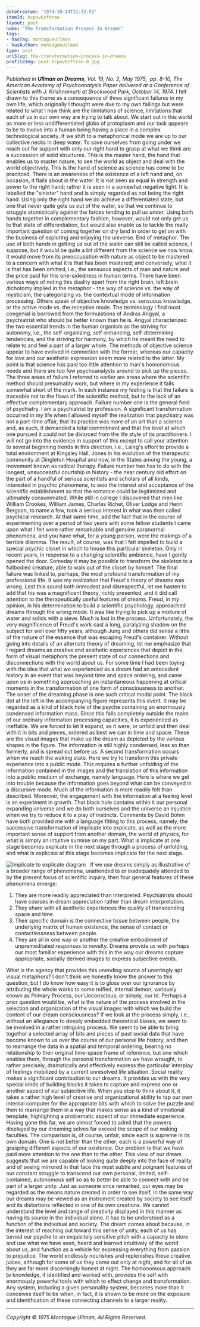 ```yaml
---
dateCreated: '1974-10-14T11:32:52'
itemId: bcpov6zftran
layout: post
name: "The Transformation Process In Dreams"
tags:
- hasTag: montagueullman
- hasAuthor: montagueullman
type: post
urlSlug: the-transformation-process-in-dreams
profileImg: post-bcpov6zftran-0.jpg
---
```


*Published in **Ullman on Dreams**, Vol. 19, No. 2, May 1975,  pp. 8-10, The American Academy of Psychoanalysis*
*Paper delivered at a Conference of Scientists with J. Krishnamurti at Brockwood Park, October 14, 1974.*
I felt drawn to this theme as a consequence of three significant failures in my own life, which originally I thought were due to my own failings but were related to what I now think are the limitations of science, limitations that each of us in our own way are trying to talk about.
We start out in this world as more or less undifferentiated globs of protoplasm and our task appears to be to evolve into a human being having a place in a complex technological society. If we shift to a metaphorical mode we are up to our collective necks in deep water. To save ourselves from going under we reach out for support with only our right hand to grasp at what we think are a succession of solid structures. This is the master hand, the hand that enables us to master nature, to see the world as object and deal with the world objectively. This is the hand of science as science has come to be practiced. There is an awareness of the existence of a left hand and, on occasion, it flails about in the water. It is not seen as equal in strength and power to the right hand; rather it is seen in a somewhat negative light. It is labelled the "sinister" hand and is simply regarded as not being the right hand. Using only the right hand we do achieve a differentiated state, but one that never quite gets us out of the water, so that we continue to struggle atomistically against the forces tending to pull us under. Using both hands together in complementary fashion, however, would not only get us to that state of differentiation, but would also enable us to tackle the really important question of coming together on dry land in order to get on with the business of exploring and enjoying the universe. End of metaphor.
The use of both hands in getting us out of the water can still be called science, I suppose, but it would be quite a bit different from the science we now know. It would move from its preoccupation with nature as object to be mastered to a concern with what it is that has been mastered; and conversely, what it is that has been omitted, i.e., the sensuous aspects of man and nature and the price paid for this one-sidedness in human terms.
There have been various ways of noting this duality apart from the right brain, left brain dichotomy implied in the metaphor - the way of science vs. the way of mysticism, the categorizing vs. the contextual mode of information processing. Others speak of objective knowledge vs. sensuous knowledge, or the active mode vs. the receptive mode. The terminology I find most congenial is borrowed from the formulations of Andras Angyal, a psychiatrist who should be better known than he is. Angyal characterized the two essential trends in the human organism as the striving for autonomy, i.e., the self-organizing, self-enhancing, self-determining tendencies, and the striving for harmony, by which he meant the need to relate to and feel a part of a larger whole. The methods of objective science appear to have evolved in connection with the former, whereas our capacity for love and our aesthetic expression seem more related to the latter. My point is that science has paid too little attention to man's homonomous needs and there are too few psychoanalysts around to pick up the pieces.
The three areas of failure I referred to earlier are areas where the scientific method should presumably work, but where in my experience it falls somewhat short of the mark. In each instance my feeling is that the failure is traceable not to the flaws of the scientific method, but to the lack of an effective complementary approach.
Failure number one is the general field of psychiatry. I am a psychiatrist by profession. A significant transformation occurred in my life when I allowed myself the realization that psychiatry was not a part-time affair, that its practice was more of an art than a science and, as such, it demanded a total commitment and that the level at which one pursued it could not be divorced from the life style of its practitioners. I will not go into the evidence in support of this except to call your attention to several beginning trends in this direction, i.e., Laing's effort to provide a total environment at Kingsley Hall, Jones in his evolution of the therapeutic community at Dingleton Hospital and now, in the States among the young, a movement known as radical therapy.
Failure number two has to do with the longest, unsuccessful courtship in history - the near century old effort on the part of a handful of serious scientists and scholars of all kinds, interested in psychic phenomena, to woo the interest and acceptance of the scientific establishment so that the romance could be legitimized and ultimately consummated. While still in college I discovered that men like William Crookes, William James, Charles Richet, Oliver Lodge and Henri Bergson, to name a few, took a serious interest in what was then called psychical research. At that same time, add the fact that in the course of experimenting over a period of two years with some fellow students I came upon what I felt were rather remarkable and genuine paranormal phenomena, and you have what, for a young person, were the makings of a terrible dilemma. The result, of course, was that I felt impelled to build a special psychic closet in which to house this particular skeleton. Only in recent years, in response to a changing scientific ambience, have I gently opened the door. Someday it may be possible to transform the skeleton to a fullbodied creature, able to walk out of the closet by himself.
The final failure was linked to, perhaps, the most profound transformation of my professional life. It was my realization that Freud's theory of dreams was wrong. Lest this sound both immodest and disrespectful, let me hasten to add that his was a magnificent theory, richly presented, and it did call attention to the therapeutically useful features of dreams. Freud, in my opinion, in his determination to build a scientific psychology, approached dreams through the wrong mode. It was like trying to pick up a mixture of water and solids with a sieve. Much is lost in the process. Unfortunately, the very magnificence of Freud's work cast a long, paralyzing shadow on the subject for well over fifty years, although Jung and others did sense a little of the nature of the essence that was escaping Freud's container. Without going into details of an alternate theory of dreaming, let me emphasize that I regard dreams as creative and aesthetic experiences that depict in the form of visual metaphors the present state of our connections and disconnections with the world about us.
For some time I had been toying with the idea that what we experienced as a dream had an antecedent history in an event that was beyond time and space ordering, and came upon us in something approaching an instantaneous happening at critical moments in the transformation of one form of consciousness to another. The onset of the dreaming phase is one such critical modal point. The black dot at the left in the accompanying figure represents this event. It may be regarded as a kind of black hole of the psyche containing an enormously condensed information mass. Since this falls completely outside the realm of our ordinary information processing capacities, it is experienced as ineffable. We are forced to let it expand, as it were, or unfold and then deal with it in bits and pieces, ordered as best we can in time and space. These are the visual images that make up the dream as depicted by the various shapes in the figure. The information is still highly condensed, less so than formerly, and is spread out before us. A second transformation occurs when we reach the waking state. Here we try to transform this private experience into a public mode. This requires a further unfolding of the information contained in the images and the translation of this information into a public medium of exchange, namely language. Here is where we get into trouble because the information goes beyond what can be conveyed in a discursive mode. Much of the information is more readily felt than described. Moreover, the engagement with the information at a feeling level is an experiment in growth. That black hole contains within it our personal expanding universe and we do both ourselves and the universe an injustice when we try to reduce it to a play of instincts. Comments by David Bohm have both provided me with a language fitting to this process, namely, the successive transformation of implicate into explicate, as well as the more important sense of support from another domain, the world of physics, for what is simply an intuitive surmise on my part. What is implicate at one stage becomes explicate in the next stage through a process of unfolding, and what is explicate at this stage becomes implicate for the next stage.

![Implicate to explicate diagram](../images/post-bcpov6zftran-0.jpg)
 
If we use dreams simply as illustrative of a broader range of phenomena, unattended to or inadequately attended to by the present focus of scientific inquiry, then four general features of these phenomena emerge:

1. They are more readily appreciated than interpreted. Psychiatrists should have courses in dream appreciation rather than dream interpretation.
2. They share with all aesthetic experiences the quality of transcending space and time.
3. Their specific domain is the connective tissue between people, the underlying matrix of human existence, the sense of contact or contactlessness between people.
4. They are all in one way or another the creative embodiment of unpremeditated responses to novelty. Dreams provide us with perhaps our most familiar experience with this in the way our dreams capture appropriate, socially derived images to express subjective events.

What is the agency that provides this unending source of unerringly apt visual metaphors? I don't think we honestly know the answer to this question, but I do know how easy it is to gloss over our ignorance by attributing the whole works to some reified, internal demon, variously known as Primary Process, our Unconscious, or simply, our Id. Perhaps a prior question would be, what is the nature of the process involved in the selection and organization of the visual images with which we build the content of our dream consciousness? If we look at the process simply, i.e., without an allegiance to deeply embedded theoretical biases, we seem to be involved in a rather intriguing process. We seem to be able to bring together a selected array of bits and pieces of past social data that have become known to us over the course of our personal life history, and then to rearrange the data in a spatial and temporal ordering, bearing no relationship to their original time-space frame of reference, but one which enables them, through the personal transformation we have wrought, to rather precisely, dramatically and effectively express the particular interplay of feelings mobilized by a current unresolved life situation. Social reality makes a significant contribution to our dreams. It provides us with the very special kinds of building blocks it takes to capture and express one or another aspect of our subjective life. When you stop to think about it, it takes a rather high level of creative and organizational ability to tap our own internal computer for the appropriate bits with which to solve the puzzle and then to rearrange them in a way that makes sense as a kind of emotional template, highlighting a problematic aspect of our immediate experience. Having gone this far, we are almost forced to admit that the powers displayed by our dreaming selves far exceed the scope of our waking faculties. The comparison is, of course, unfair, since each is supreme in its own domain. One is not better than the other; each is a powerful way of grasping different aspects of our existence. Our problem is that we have paid more attention to the one than to the other. This view of our dream suggests that we are capable of looking quite deeply into the face of reality and of seeing mirrored in that face the most subtle and poignant features of our constant struggle to transcend our own personal, limited, self-contained, autonomous self so as to better be able to connect with and be part of a larger unity. Just as someone once remarked, our eyes may be regarded as the means nature created in order to see itself, in the same way our dreams may be viewed as an instrument created by society to see itself and its distortions reflected in one of its own creations. We cannot understand the level and range of creativity displayed in this manner as having its source in the individual alone. It has to be understood as a function of the individual and society. The dream comes about because, in the interest of reaching out toward this sense of unity, each of us has turned our psyche to an exquisitely sensitive pitch with a capacity to store and use what we have seen, heard and learned intuitively of the world about us, and function as a vehicle for expressing everything from passion to prejudice. The world endlessly nourishes and replenishes these creative juices, although for some of us they come out only at night, and for all of us they are far more discerningly honest at night.
The homonomous approach to knowledge, if identified and worked with, provides the self with enormously powerful tools with which to effect change and transformation. Any system, including a given personality system, becomes more than it conceives itself to be when, in fact, it is shown to be more on the exposure and identification of these connecting channels to a larger reality.

<hr/>

*Copyright © 1975 Montague Ullman, All Rights Reserved.* 




